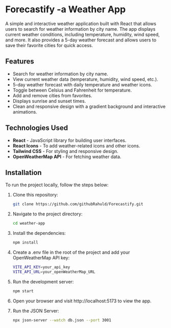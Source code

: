 # Forecastify -a Weather App

A simple and interactive weather application built with React that allows users to search for weather information by city name. The app displays current weather conditions, including temperature, humidity, wind speed, and more. It also provides a 5-day weather forecast and allows users to save their favorite cities for quick access.

## Features

- Search for weather information by city name.
- View current weather data (temperature, humidity, wind speed, etc.).
- 5-day weather forecast with daily temperature and weather icons.
- Toggle between Celsius and Fahrenheit for temperature.
- Add and remove cities from favorites.
- Displays sunrise and sunset times.
- Clean and responsive design with a gradient background and interactive animations.

## Technologies Used

- **React** - JavaScript library for building user interfaces.
- **React Icons** - To add weather-related icons and other icons.
- **Tailwind CSS** - For styling and responsive design.
- **OpenWeatherMap API** - For fetching weather data.

## Installation

To run the project locally, follow the steps below:

1. Clone this repository:

   ```bash
   git clone https://github.com/githubRahuld/Forecastify.git
   ```

2. Navigate to the project directory:

   ```bash
   cd weather-app
   ```

3. Install the dependencies:

   ```bash
   npm install
   ```

4. Create a .env file in the root of the project and add your OpenWeatherMap API key:

   ```bash
   VITE_API_KEY=your_api_key
   VITE_API_URL=your_openWeatherMap_URL
   ```

5. Run the development server:

   ```bash
   npm start
   ```

6. Open your browser and visit http://localhost:5173 to view the app.

7. Run the JSON Server:
   ```bash
   npx json-server --watch db.json --port 3001
   ```
